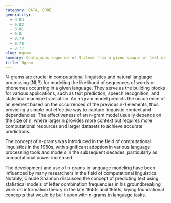 ```yaml
---
category: DATA, CORE
generality:
  - 0.83
  - 0.82
  - 0.81
  - 0.8
  - 0.79
  - 0.78
  - 0.77
slug: ngram
summary: Contiguous sequence of N items from a given sample of text or speech.
title: Ngram
---
```


N-grams are crucial in computational linguistics and natural language processing (NLP) for modeling the likelihood of sequences of words or phonemes occurring in a given language. They serve as the building blocks for various applications, such as text prediction, speech recognition, and statistical machine translation. An n-gram model predicts the occurrence of an element based on the occurrences of the previous n-1 elements, thus providing a simple but effective way to capture linguistic context and dependencies. The effectiveness of an n-gram model usually depends on the size of n, where larger n provides more context but requires more computational resources and larger datasets to achieve accurate predictions.

The concept of n-grams was introduced in the field of computational linguistics in the 1950s, with significant adoption in various language processing tools and models in the subsequent decades, particularly as computational power increased.

The development and use of n-grams in language modeling have been influenced by many researchers in the field of computational linguistics. Notably, Claude Shannon discussed the concept of predicting text using statistical models of letter combination frequencies in his groundbreaking work on information theory in the late 1940s and 1950s, laying foundational concepts that would be built upon with n-grams in language tasks.

